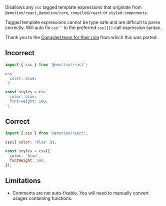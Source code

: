 Disallows any `css` tagged template expressions that originate from `@emotion/react`, `@emotion/core`, `compiled/react` or `styled-components`.

Tagged template expressions cannot be type safe and are difficult to parse correctly. Will auto fix ` css`` ` to the preferred `css({})` call expression syntax.

Thank you to the [Compiled team for their rule](https://github.com/atlassian-labs/compiled/tree/master/packages/eslint-plugin/src/rules/no-css-tagged-template-expression) from which this was ported.

## Incorrect

```js
import { css } from '@emotion/react';

css`
  color: blue;
`;

const styles = css`
  color: blue;
  font-weight: 500;
`;
```

## Correct

```js
import { css } from '@emotion/react';

css({ color: 'blue' });

const styles = css({
  color: 'blue',
  fontWeight: 500,
});
```

## Limitations

- Comments are not auto-fixable. You will need to manually convert usages containing functions.
